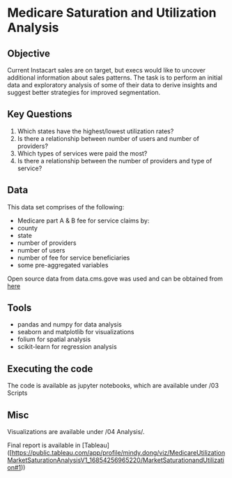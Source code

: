 # Medicare Saturation and Utilization Analysis

## Objective
Current Instacart sales are on target, but execs would like to uncover additional information about sales patterns. The task is to perform an initial data and exploratory analysis of some of their data to derive insights and suggest better strategies for improved segmentation.

## Key Questions
1. Which states have the highest/lowest utilization rates?
2. Is there a relationship between number of users and number of providers?
3. Which types of services were paid the most?
4. Is there a relationship between the number of providers and type of service?

## Data
This data set comprises of the following: 
- Medicare part A & B fee for service claims by:
- county
- state
- number of providers
- number of users
- number of fee for service beneficiaries
- some pre-aggregated variables

Open source data from data.cms.gove was used and can be obtained from [here]([https://www.instacart.com/datasets/grocery-shopping-2017](https://data.cms.gov/summary-statistics-on-use-and-payments/program-integrity-market-saturation-by-type-of-service/market-saturation-utilization-core-based-statistical-areas))

## Tools
- pandas and numpy for data analysis
- seaborn and matplotlib for visualizations
- folium for spatial analysis
- scikit-learn for regression analysis

## Executing the code
The code is available as jupyter notebooks, which are available under /03 Scripts

## Misc
Visualizations are available under /04 Analysis/.

Final report is available in [Tableau] ([https://public.tableau.com/app/profile/mindy.dong/viz/MedicareUtilizationMarketSaturationAnalysisV1_16854256965220/MarketSaturationandUtilization#1)) 

